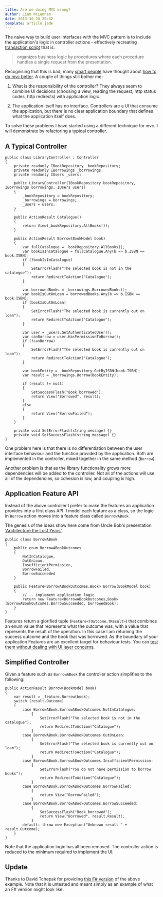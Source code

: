 ```yaml
---
title: Are we doing MVC wrong?
author: Liam McLennan
date: 2013-10-20 20:32
template: article.jade
---
```


The naive way to build user interfaces with the MVC pattern is to include the application's logic in controller actions - effectively recreating [transaction script](http://martinfowler.com/eaaCatalog/transactionScript.html) that is: 

> organizes business logic by procedures where each procedure handles a single request from the presentation.

Recognising that this is bad, many [smart people](http://lostechies.com/jimmybogard/2013/07/17/how-we-do-mvc-4-years-later/) have thought about [how to do mvc better](http://paulstovell.com/blog/clean-aspnet-mvc-controllers). A couple of things still bother me:

1. What is the responsibility of the controller? They always seem to combine UI decisions (choosing a view, reading the request, http status codes, http redirects) with application logic.

1. The application itself has no interface. Controllers are a UI that consume the application, but there is no clear application boundary that defines what the application itself does.

To solve these problems I have started using a different technique for mvc. I will demonstrate by refactoring a typical controller.

A Typical Controller
--------------------

    public class LibraryController : Controller
    {
        private readonly IBookRepository _bookRepository;
        private readonly IBorrowings _borrowings;
        private readonly IUsers _users;

        public LibraryController(IBookRepository bookRepository, IBorrowings borrowings, IUsers users)
        {
            _bookRepository = bookRepository;
            _borrowings = borrowings;
            _users = users;
        }

        public ActionResult Catalogue()
        {
            return View(_bookRepository.AllBooks());
        }

        public ActionResult Borrow(BookModel book)
        {
            var fullCatalogue = _bookRepository.AllBooks();
            var bookIsInCatalogue = fullCatalogue.Any(b => b.ISBN == book.ISBN);
            if (!bookIsInCatalogue)
            {
                SetErrorFlash("The selected book is not in the catalogue");
                return RedirectToAction("Catalogue");
            }

            var borrowedBooks = _borrowings.BorrowedBooks();
            var bookIsOutOnLoan = borrowedBooks.Any(b => b.ISBN == book.ISBN);
            if (bookIsOutOnLoan)
            {
                SetErrorFlash("The selected book is currently out on loan");
                return RedirectToAction("Catalogue");
            }

            var user = _users.GetAuthenticatedUser();
            var canBorrow = user.HasPermissionToBorrow();
            if (!canBorrow)
            {
                SetErrorFlash("The selected book is currently out on loan");
                return RedirectToAction("Catalogue");
            }

            var bookEntity = _bookRepository.GetByISBN(book.ISBN);
            var result = _borrowings.Borrow(bookEntity);

            if (result != null)
            {
                SetSuccessFlash("Book borrowed");
                return View("Borrowed", result);
            }
            else
            {
                return View("BorrowFailed");
            }
        }

        private void SetErrorFlash(string message) {}
        private void SetSuccessFlash(string message) {}
    }


One problem here is that there is no differentiation between the user interface behaviour and the function provided by the application. Both are implemented in the controller, mixed together in the same method (`Borrow`).

Another problem is that as the library functionality grows more dependencies will be added to the controller. Not all of the actions will use all of the dependencies, so cohesion is low, and coupling is high.

Application Feature API
-----------------------

Instead of the above controller I prefer to make the features an application provides into a first class API. I model each feature as a class, so the logic in `Borrow` action moves into a feature class called `BorrowABook`.

The genesis of the ideas show here come from Uncle Bob's presentation ['Architecture the Lost Years'](http://www.youtube.com/watch?v=WpkDN78P884).

    public class BorrowABook
    {
        public enum BorrowABookOutcomes
        {
            NotInCatalogue,
            OutOnLoan,
            InsufficientPermission,
            BorrowFailed,
            BorrowSucceeded
        }

        public Feature<BorrowABookOutcomes,Book> Borrow(BookModel book)
        {
            // .. implement application logic
            return new Feature<BorrowABookOutcomes,Book>(BorrowABookOutcomes.BorrowSucceeded, borrowedBook);
        }
    }

Features return a glorified tuple (`Feature<TOutcome,TResult>`) that combines an enum value that represents what the outcome was, with a value that represents the result of the operation. In this case I am returning the success outcome and the book that was borrowed. As the boundary of your application Features are an excellent target for behaviour tests. You can [test them without dealing with UI layer concerns](https://gist.github.com/liammclennan/78ea542e2fc120bc643b).  

Simplified Controller
---------------------

Given a feature such as `BorrowABook` the controller action simplifies to the following:

    public ActionResult Borrow(BookModel book)
    {
        var result = _feature.Borrow(book);
        switch (result.Outcome)
        {
            case BorrowABook.BorrowABookOutcomes.NotInCatalogue:
                {
                    SetErrorFlash("The selected book is not in the catalogue");
                    return RedirectToAction("Catalogue");
                }
            case BorrowABook.BorrowABookOutcomes.OutOnLoan:
                {
                    SetErrorFlash("The selected book is currently out on loan");
                    return RedirectToAction("Catalogue");
                }
            case BorrowABook.BorrowABookOutcomes.InsufficientPermission:
                {
                    SetErrorFlash("You do not have permission to borrow books");
                    return RedirectToAction("Catalogue");
                }
            case BorrowABook.BorrowABookOutcomes.BorrowFailed:
                {
                    return View("BorrowFailed");
                }
            case BorrowABook.BorrowABookOutcomes.BorrowSucceeded:
                {
                    SetSuccessFlash("Book borrowed");
                    return View("Borrowed", result.Result);
                }
            default: throw new Exception("Unknown result " + result.Outcome);
        }
    }

Note that the application logic has all been removed. The controller action is reduced to the minimum required to implement the UI.

Update
-----

Thanks to David Tchepak for providing [this F# version](https://gist.github.com/dtchepak/7168143) of the above example. Note that it is untested and meant simply as an example of what an F# version might look like.

<script src="https://gist.github.com/dtchepak/7168143.js"></script>
